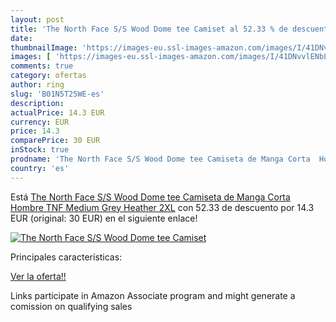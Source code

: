 ```yaml
---
layout: post
title: 'The North Face S/S Wood Dome tee Camiset al 52.33 % de descuento'
date: 
thumbnailImage: 'https://images-eu.ssl-images-amazon.com/images/I/41DNvvlENbL._SL200_.jpg'
images: [ 'https://images-eu.ssl-images-amazon.com/images/I/41DNvvlENbL._SL200_.jpg' ]
comments: true
category: ofertas
author: ring
slug: 'B01N5T25WE-es'
description:
actualPrice: 14.3 EUR
currency: EUR
price: 14.3
comparePrice: 30 EUR
inStock: true
prodname: 'The North Face S/S Wood Dome tee Camiseta de Manga Corta  Hombre  TNF Medium Grey Heather  2XL'
country: 'es'
---
```


Está [The North Face S/S Wood Dome tee Camiseta de Manga Corta  Hombre  TNF Medium Grey Heather  2XL](https://www.amazon.es/dp/B01N5T25WE/?tag=tolees-21) con 52.33 de descuento por 14.3 EUR (original: 30 EUR) en el siguiente enlace!

[![The North Face S/S Wood Dome tee Camiset](https://images-eu.ssl-images-amazon.com/images/I/41DNvvlENbL._SL200_.jpg)](https://www.amazon.es/dp/B01N5T25WE/?tag=tolees-21)

Principales características:


[Ver la oferta!!](https://www.amazon.es/dp/B01N5T25WE/?tag=tolees-21)

Links participate in Amazon Associate program and might generate a comission on qualifying sales


